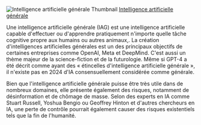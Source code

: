 ![Intelligence artificielle générale Thumbnail](https://upload.wikimedia.org/wikipedia/commons/1/11/Comparaison_des_performances_de_l%27IA_et_des_humains_-_Our_World_in_Data.svg)
[Intelligence artificielle générale](https://fr.wikipedia.org/wiki/Intelligence_artificielle_g%C3%A9n%C3%A9rale)

Une intelligence artificielle générale (IAG) est une intelligence artificielle capable d'effectuer ou d'apprendre pratiquement n'importe quelle tâche cognitive propre aux humains ou autres animaux,. La création d'intelligences artificielles générales est un des principaux objectifs de certaines entreprises comme OpenAI, Meta et DeepMind. C'est aussi un thème majeur de la science-fiction et de la futurologie. Même si GPT-4 a été décrit comme ayant des « étincelles d'intelligence artificielle générale », il n'existe pas en 2024 d'IA consensuellement considérée comme générale.

Bien que l'intelligence artificielle générale puisse être très utile dans de nombreux domaines, elle présente également des risques, notamment de désinformation et de chômage de masse. Selon des experts en IA comme Stuart Russell, Yoshua Bengio ou Geoffrey Hinton et d'autres chercheurs en IA, une perte de contrôle pourrait également causer des risques existentiels tels que la fin de l'humanité.